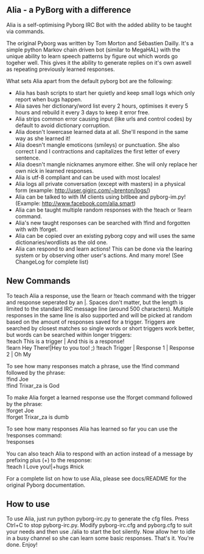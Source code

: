 Alia - a PyBorg with a difference
---------------------------------

Alia is a self-optimising Pyborg IRC Bot with the added ability to be taught via commands.

The original Pyborg was written by Tom Morton and Sébastien Dailly. It's a simple python Markov chain driven bot (similar to MegaHAL) with the unique ability to learn speech patterns by figure out which words go togeher well. This gives it the ability to generate replies on it's own aswell as repeating previously learned responses.

What sets Alia apart from the default pyborg bot are the following:
* Alia has bash scripts to start her quietly and keep small logs which only report when bugs happen.
* Alia saves her dictionary/word list every 2 hours, optimises it every 5 hours and rebuild it every 3 days to keep it error free.
* Alia strips common error causing input (like urls and control codes) by default to avoid dictionary corruption.
* Alia doesn't lowercase learned data at all. She'll respond in the same way as she learned it!
* Alia doesn't mangle emoticons (smileys) or punctuation. She also correct I and I contractions and capitalizes the first letter of every sentence.
* Alia doesn't mangle nicknames anymore either. She will only replace her own nick in learned responses.
* Alia is utf-8 compliant and can be used with most locales!
* Alia logs all private conversation (except with masters) in a physical form (example: http://user.gigirc.com/~brenton/logs/)
* Alia can be talked to with IM clients using bitlbee and pyborg-im.py! (Example: http://www.facebook.com/alia.smart)
* Alia can be taught multiple random responses with the !teach or !learn command.
* Alia's new taught responses can be searched with !find and forgotten with with !forget.
* Alia can be copied over an existing pyborg copy and will uses the same dictionaries/wordlists as the old one.
* Alia can respond to and learn actions! This can be done via the learing system or by observing other user's actions.
And many more! (See ChangeLog for complete list)

New Commands
------------

To teach Alia a response, use the !learn or !teach command with the trigger and response seperated by an |. Spaces don't matter, but the length is limited to the standard IRC message line (around 500 characters). Multiple responses in the same line is also supported and will be picked at random based on the amount of responses saved for a trigger.
Triggers are searched by closest matches so single words or short triggers work better, but words can be searched within longer triggers:  
!teach This is a trigger | And this is a response!  
!learn Hey There!|Hey to you too! ;)
!teach Trigger | Response 1 | Response 2 | Oh My

To see how many responses match a phrase, use the !find command followed by the phrase:  
!find Joe  
!find Trixar_za is God

To make Alia forget a learned response use the !forget command followed by the phrase:  
!forget Joe  
!forget Trixar_za is dumb

To see how many responses Alia has learned so far you can use the !responses command:  
!responses

You can also teach Alia to respond with an action instead of a message by prefixing plus (+) to the response:  
!teach I Love you!|+hugs #nick

For a complete list on how to use Alia, please see docs/README for the original Pyborg documentation.

How to use
----------

To use Alia, just run python pyborg-irc.py to generate the cfg files. Press Ctrl+C to stop pyborg-irc.py.
Modify pyborg-irc.cfg and pyborg.cfg to suit your needs and then use ./alia to start the bot silently.
Now allow her to idle in a busy channel so she can learn some basic responses. That's it. You're done. Enjoy!